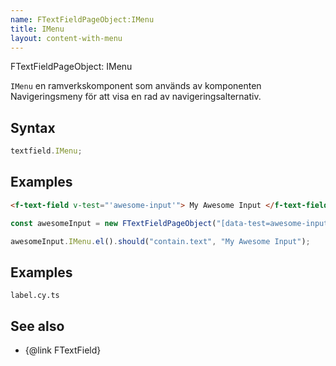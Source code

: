 ```yaml
---
name: FTextFieldPageObject:IMenu
title: IMenu
layout: content-with-menu
---
```


FTextFieldPageObject: IMenu

`IMenu` en ramverkskomponent som används av komponenten Navigeringsmeny för att visa en rad av navigeringsalternativ.

## Syntax

```ts
textfield.IMenu;
```

## Examples

```html static
<f-text-field v-test="'awesome-input'"> My Awesome Input </f-text-field>
```

```ts
const awesomeInput = new FTextFieldPageObject("[data-test=awesome-input]");

awesomeInput.IMenu.el().should("contain.text", "My Awesome Input");
```

## Examples

```import
label.cy.ts
```

## See also

-   {@link FTextField}
